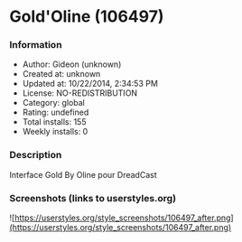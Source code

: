 # Gold'Oline (106497)

### Information
- Author: Gideon (unknown)
- Created at: unknown
- Updated at: 10/22/2014, 2:34:53 PM
- License: NO-REDISTRIBUTION
- Category: global
- Rating: undefined
- Total installs: 155
- Weekly installs: 0


### Description
Interface Gold By Oline pour DreadCast


### Screenshots (links to userstyles.org)
![https://userstyles.org/style_screenshots/106497_after.png](https://userstyles.org/style_screenshots/106497_after.png)


